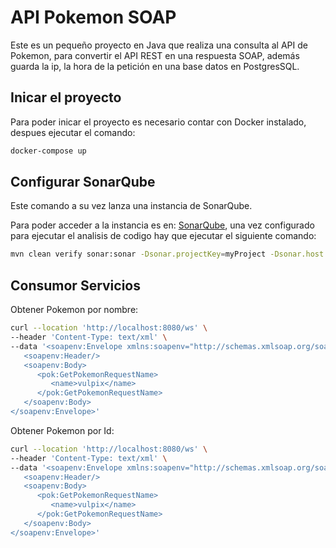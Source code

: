 # API Pokemon SOAP

Este es un pequeño proyecto en Java que realiza una consulta al API de Pokemon, para convertir el API REST en una respuesta SOAP, además guarda la ip, la hora de la petición en una base datos en PostgresSQL.

## Inicar el proyecto

Para poder inicar el proyecto es necesario contar con Docker instalado, despues ejecutar el comando:

```bash
docker-compose up
```

## Configurar SonarQube

Este comando a su vez lanza una instancia de SonarQube.

Para poder acceder a la instancia es en: [SonarQube](http://localhost:9000), una vez configurado para ejecutar el analisis de codigo hay que ejecutar el siguiente comando:

```bash
mvn clean verify sonar:sonar -Dsonar.projectKey=myProject -Dsonar.host.url=http://localhost:9000 -Dsonar.login=<token>
```

## Consumor Servicios

Obtener Pokemon por nombre:

```bash
curl --location 'http://localhost:8080/ws' \
--header 'Content-Type: text/xml' \
--data '<soapenv:Envelope xmlns:soapenv="http://schemas.xmlsoap.org/soap/envelope/" xmlns:pok="http://example.com/pokemon">
   <soapenv:Header/>
   <soapenv:Body>
      <pok:GetPokemonRequestName>
         <name>vulpix</name>
      </pok:GetPokemonRequestName>
   </soapenv:Body>
</soapenv:Envelope>'
```

Obtener Pokemon por Id:

```bash
curl --location 'http://localhost:8080/ws' \
--header 'Content-Type: text/xml' \
--data '<soapenv:Envelope xmlns:soapenv="http://schemas.xmlsoap.org/soap/envelope/" xmlns:pok="http://example.com/pokemon">
   <soapenv:Header/>
   <soapenv:Body>
      <pok:GetPokemonRequestName>
         <name>vulpix</name>
      </pok:GetPokemonRequestName>
   </soapenv:Body>
</soapenv:Envelope>'
```